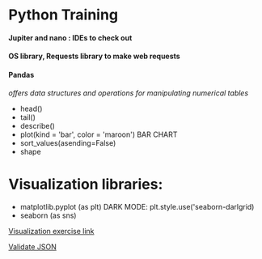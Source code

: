# Python Training

#### Jupiter and nano : IDEs to check out

#### OS library, Requests library to make web requests

#### Pandas
*offers data structures and operations for manipulating numerical tables*
* head()
* tail()
* describe()
* plot(kind = 'bar', color = 'maroon') BAR CHART
* sort_values(asending=False)
* shape 

# Visualization libraries: 
* matplotlib.pyplot (as plt) DARK MODE: plt.style.use('seaborn-darlgrid)
* seaborn (as sns)

[Visualization exercise link](https://colab.research.google.com/drive/1DgIO_tPtmdgW3I-BOE14qkGTYkQhJazI#scrollTo=iVM7vNBb4DS9)

[Validate JSON](https://jsonlint.com/)